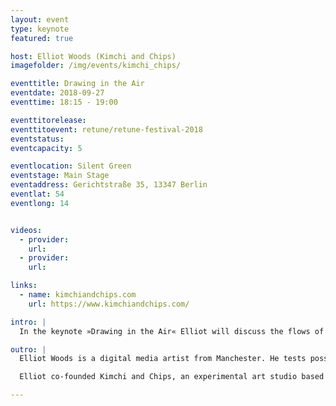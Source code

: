 ```yaml
---
layout: event
type: keynote
featured: true

host: Elliot Woods (Kimchi and Chips)
imagefolder: /img/events/kimchi_chips/

eventtitle: Drawing in the Air
eventdate: 2018-09-27
eventtime: 18:15 - 19:00

eventtitorelease:
eventtitoevent: retune/retune-festival-2018
eventstatus: 
eventcapacity: 5

eventlocation: Silent Green
eventstage: Main Stage
eventaddress: Gerichtstraße 35, 13347 Berlin
eventlat: 54
eventlong: 14


videos:
  - provider:
    url:
  - provider:
    url:

links:
  - name: kimchiandchips.com
    url: https://www.kimchiandchips.com/

intro: |
  In the keynote »Drawing in the Air« Elliot will discuss the flows of thinking between Kimchi and Chips artworks including their series Drawing in the Air. The talk will visit how artworks can attempt to present phenomena which highlight gaps in the paradigms of the viewer, and that by highlighting this incompleteness, the viewer is invited to rebuild their own reality paradigms. This journey will feature past works of the studio and art pieces currently under development and the methods behind them. These artworks draw physical ghosts into space and time, materialise second moons in the sky and bring the sun down to earth.

outro: |
  Elliot Woods is a digital media artist from Manchester. He tests possible futures between humans and visual design technologies (e.g. cameras, projectors, computation). He is known for being the first to 3D calibrate a Kinect to a video projector, for creating monumental scale light field projections, for drawing a volumetric image of the sun out of sunlight, and for releasing approximately 200 open source creative tools and libraries.

  Elliot co-founded Kimchi and Chips, an experimental art studio based in Seoul with Mimi Son which creates public artworks that uncover new technical and aesthetic territory. Here he applies his past studies in physics to produce palpable phenomena from abstract domains.

---
```


